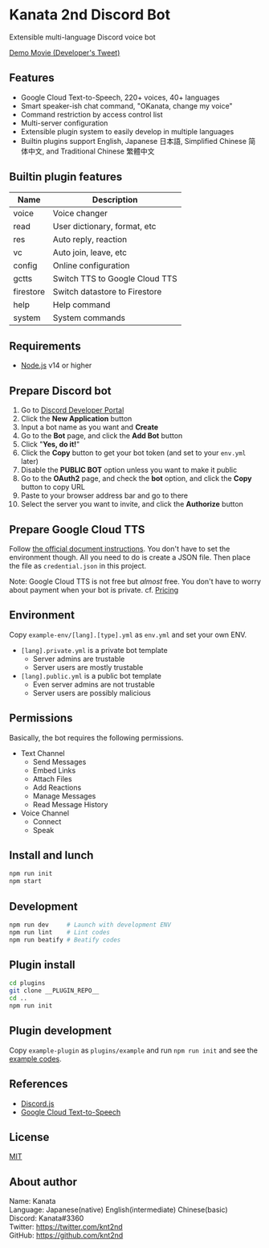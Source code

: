 # Kanata 2nd Discord Bot

Extensible multi-language Discord voice bot

[Demo Movie (Developer's Tweet)](https://twitter.com/knt2nd/status/1369255050414092292)

## Features

- Google Cloud Text-to-Speech, 220+ voices, 40+ languages
- Smart speaker-ish chat command, "OKanata, change my voice"
- Command restriction by access control list
- Multi-server configuration
- Extensible plugin system to easily develop in multiple languages
- Builtin plugins support English, Japanese 日本語, Simplified Chinese 简体中文, and Traditional Chinese 繁體中文

## Builtin plugin features

| Name      | Description                    |
| -         | -                              |
| voice     | Voice changer                  |
| read      | User dictionary, format, etc   |
| res       | Auto reply, reaction           |
| vc        | Auto join, leave, etc          |
| config    | Online configuration           |
| gctts     | Switch TTS to Google Cloud TTS |
| firestore | Switch datastore to Firestore  |
| help      | Help command                   |
| system    | System commands                |

## Requirements

- [Node.js](https://nodejs.org/) v14 or higher

## Prepare Discord bot

1. Go to [Discord Developer Portal](https://discordapp.com/developers/applications/)
1. Click the **New Application** button
1. Input a bot name as you want and **Create**
1. Go to the **Bot** page, and click the **Add Bot** button
1. Click "**Yes, do it!**"
1. Click the **Copy** button to get your bot token (and set to your `env.yml` later)
1. Disable the **PUBLIC BOT** option unless you want to make it public
1. Go to the **OAuth2** page, and check the **bot** option, and click the **Copy** button to copy URL
1. Paste to your browser address bar and go to there
1. Select the server you want to invite, and click the **Authorize** button

## Prepare Google Cloud TTS

Follow [the official document instructions](https://cloud.google.com/text-to-speech/docs/quickstart-client-libraries#before-you-begin). You don't have to set the environment though. All you need to do is create a JSON file. Then place the file as `credential.json` in this project.

Note: Google Cloud TTS is not free but *almost* free. You don't have to worry about payment when your bot is private. cf. [Pricing](https://cloud.google.com/text-to-speech/pricing)

## Environment

Copy `example-env/[lang].[type].yml` as `env.yml` and set your own ENV.

- `[lang].private.yml` is a private bot template
  - Server admins are trustable
  - Server users are mostly trustable
- `[lang].public.yml` is a public bot template
  - Even server admins are not trustable
  - Server users are possibly malicious

## Permissions

Basically, the bot requires the following permissions.

- Text Channel
  - Send Messages
  - Embed Links
  - Attach Files
  - Add Reactions
  - Manage Messages
  - Read Message History
- Voice Channel
  - Connect
  - Speak

## Install and lunch

```sh
npm run init
npm start
```

## Development

```sh
npm run dev     # Launch with development ENV
npm run lint    # Lint codes
npm run beatify # Beatify codes
```

## Plugin install

```sh
cd plugins
git clone __PLUGIN_REPO__
cd ..
npm run init
```

## Plugin development

Copy `example-plugin` as `plugins/example` and run `npm run init` and see the [example codes](example-plugin/).

## References

- [Discord.js](https://discord.js.org/#/docs)
- [Google Cloud Text-to-Speech](https://cloud.google.com/text-to-speech/docs/)

## License

[MIT](LICENSE)

## About author

Name: Kanata  
Language: Japanese(native) English(intermediate) Chinese(basic)  
Discord: Kanata#3360  
Twitter: https://twitter.com/knt2nd  
GitHub: https://github.com/knt2nd  

